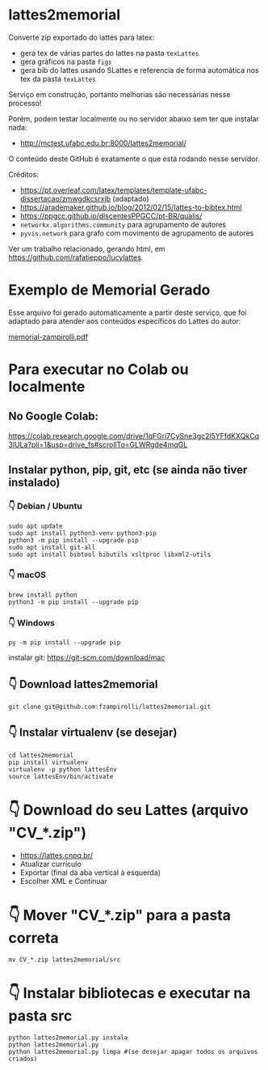 # lattes2memorial
Converte zip exportado do lattes para latex:
* gera tex de várias partes do lattes na pasta `texLattes`
* gera gráficos na pasta `figs`
* gera bib do lattes usando SLattes e referencia de forma automática nos tex da pasta `texLattes`

Serviço em construção, portanto melhorias são necessárias nesse processo!

Porém, podem testar localmente ou no servidor abaixo sem ter que instalar nada:
* http://mctest.ufabc.edu.br:8000/lattes2memorial/

O conteúdo deste GitHub é exatamente o que está rodando nesse servidor.

Créditos: 
* https://pt.overleaf.com/latex/templates/template-ufabc-dissertacao/zmwgdkcsrxjb (adaptado)
* https://arademaker.github.io/blog/2012/02/15/lattes-to-bibtex.html
* https://ppgcc.github.io/discentesPPGCC/pt-BR/qualis/
* `networkx.algorithms.community` para agrupamento de autores
* `pyvis.network` para grafo com movimento de agrupamento de autores

Ver um trabalho relacionado, gerando html, em https://github.com/rafatieppo/lucylattes.

# Exemplo de Memorial Gerado

Esse arquivo foi gerado automaticamente a partir deste serviço, que foi adaptado para atender aos conteúdos específicos do Lattes do autor:

[memorial-zampirolli.pdf](https://github.com/fzampirolli/lattes2memorial/blob/main/memorial-zampirolli.pdf)


# Para executar no Colab ou localmente

## No Google Colab: 
https://colab.research.google.com/drive/1qFGri7CySne3gc2l5YFfdKXQkCq3lULa?pli=1&usp=drive_fs#scrollTo=GLWRgde4mqGL

## Instalar python, pip, git, etc (se ainda não tiver instalado)

### 👇️ Debian / Ubuntu
```
sudo apt update
sudo apt install python3-venv python3-pip
python3 -m pip install --upgrade pip
sudo apt install git-all
sudo apt install bibtool bibutils xsltproc libxml2-utils
```

### 👇️ macOS
```
brew install python
python3 -m pip install --upgrade pip
```

### 👇️ Windows
```
py -m pip install --upgrade pip
```
instalar git: https://git-scm.com/download/mac

## 👇️ Download lattes2memorial 
```
git clone git@github.com:fzampirolli/lattes2memorial.git
```

## 👇️ Instalar virtualenv (se desejar)
```
cd lattes2memorial
pip install virtualenv
virtualenv -p python lattesEnv
source lattesEnv/bin/activate
```

# 👇️ Download do seu Lattes (arquivo "CV_*.zip")
* https://lattes.cnpq.br/
* Atualizar currículo
* Exportar (final da aba vertical à esquerda)
* Escolher XML e Continuar

# 👇️ Mover "CV_*.zip" para a pasta correta
```
mv CV_*.zip lattes2memorial/src
```

# 👇️ Instalar bibliotecas e executar na pasta src
```
python lattes2memorial.py instala
python lattes2memorial.py
python lattes2memorial.py limpa #(se desejar apagar todos os arquivos criados)
```
